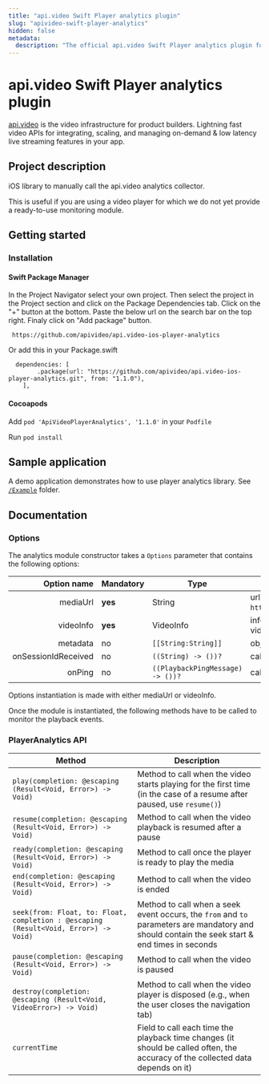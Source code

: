 ```yaml
---
title: "api.video Swift Player analytics plugin"
slug: "apivideo-swift-player-analytics"
hidden: false
metadata: 
  description: "The official api.video Swift Player analytics plugin for api.video. [api.video](https://api.video/) is the video infrastructure for product builders. Lightning fast video APIs for integrating, scaling, and managing on-demand & low latency live streaming features in your app."
---
```


# api.video Swift Player analytics plugin

[api.video](https://api.video/) is the video infrastructure for product builders. Lightning fast video APIs for integrating, scaling, and managing on-demand & low latency live streaming features in your app.

## Project description
iOS library to manually call the api.video analytics collector.

This is useful if you are using a video player for which we do not yet provide a ready-to-use monitoring module.

## Getting started

### Installation
#### Swift Package Manager
In the Project Navigator select your own project. Then select the project in the Project section and click on the Package Dependencies tab. Click on the "+" button at the bottom. Paste the below url on the search bar on the top right. Finaly click on "Add package" button.
```
 https://github.com/apivideo/api.video-ios-player-analytics
```
Or add this in your Package.swift
```
  dependencies: [
        .package(url: "https://github.com/apivideo/api.video-ios-player-analytics.git", from: "1.1.0"),
    ],
```
#### Cocoapods
Add `pod 'ApiVideoPlayerAnalytics', '1.1.0'` in your `Podfile`

Run `pod install`

## Sample application

A demo application demonstrates how to use player analytics library. See [`/Example`](https://github.com/apivideo/api.video-ios-player-analytics/tree/main/Example) folder.

## Documentation

### Options

The analytics module constructor takes a `Options` parameter that contains the following options:

|         Option name | Mandatory | Type                                            | Description                                                                                                  |
| ------------------: | --------- | ----------------------------------------------- | ------------------------------------------------------------------------------------------------------------ |
|            mediaUrl | **yes**   | String                                          | url of the media (eg. `https://cdn.api.video/vod/vi5oDagRVJBSKHxSiPux5rYD/hls/manifest.m3u8`)                |
|           videoInfo | **yes**   | VideoInfo                                       | information containing analytics collector url, video type (vod or live) and video id                        |
|            metadata | no        | ```[[String:String]]```                       | object containing [metadata](https://api.video/blog/tutorials/dynamic-metadata/)                              |
| onSessionIdReceived | no        | ```((String) -> ())?```            | callback called once the session id has been received                                                        |
|              onPing | no        | ```((PlaybackPingMessage) -> ())?``` | callback called before sending the ping message                                                              |

Options instantiation is made with either mediaUrl or videoInfo.

Once the module is instantiated, the following methods have to be called to monitor the playback events.

### PlayerAnalytics API

| Method | Description |
| ------------------------------------------------------------ | --------------------------------------------------------------------------------------------------- |
| `play(completion: @escaping (Result<Void, Error>) -> Void)`    | Method to call when the video starts playing for the first time (in the case of a resume after paused, use `resume()`)               |
| `resume(completion: @escaping (Result<Void, Error>) -> Void)`  | Method to call when the video playback is resumed after a pause                                      |
| `ready(completion: @escaping (Result<Void, Error>) -> Void)`   | Method to call once the player is ready to play the media                                            |
| `end(completion: @escaping (Result<Void, Error>) -> Void)`     | Method to call when the video is ended                                                               |
| `seek(from: Float, to: Float, completion : @escaping (Result<Void, Error>) -> Void)` | Method to call when a seek event occurs, the `from` and `to` parameters are mandatory and should contain the seek start & end times in seconds |
| `pause(completion: @escaping (Result<Void, Error>) -> Void)`   | Method to call when the video is paused                                                              |
| `destroy(completion: @escaping (Result<Void, VideoError>) -> Void)` | Method to call when the video player is disposed (e.g., when the user closes the navigation tab) |
| `currentTime`                                                 | Field to call each time the playback time changes (it should be called often, the accuracy of the collected data depends on it)       |
